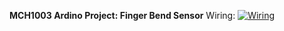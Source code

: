 **MCH1003 Ardino Project: Finger Bend Sensor**
Wiring:
[![Wiring](https://rosaitty.s-ul.eu/8UHhq1D1 "Wiring")](https://rosaitty.s-ul.eu/8UHhq1D1 "Wiring")
